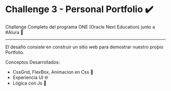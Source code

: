 # Challenge 3 - Personal Portfolio  :heavy_check_mark:

<!-- Front Matter -->
Challenge Completo del programa ONE (Oracle Next Education) junto a #Alura :raised_hands:

---

<!-- Body -->
El desafío consiste en construir un sitio web para demostrar nuestro propio Portfolio.

Conceptos Desarrollados:
- CssGrid, FlexBox, Animacion en Css :triangular_ruler:
- Experiencia UI :globe_with_meridians:
- Lógica con Js :high_brightness: 
